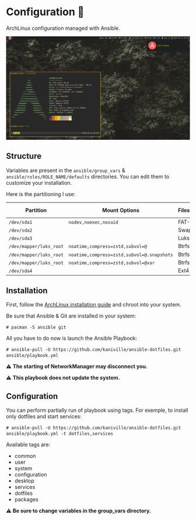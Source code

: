 # Configuration 🌸

ArchLinux configuration managed with Ansible.

![](src/screenshot.png)

## Structure

Variables are present in the `ansible/group_vars` & `ansible/roles/ROLE_NAME/defaults` directories. You can edit them to customize your installation.

Here is the partitioning I use:

| Partition               | Mount Options                             | Filesystem | Mount Point   |
|-------------------------|-------------------------------------------|------------|---------------|
| `/dev/sda1`             |`nodev,noexec,nosuid`                      | FAT-32     | `/boot`       |
| `/dev/sda2`             |                                           | Swap       | [SWAP]        |
| `/dev/sda3`             |                                           | Luks2      |               |
| `/dev/mapper/luks_root` |`noatime,compress=zstd,subvol=@`           | Btrfs      | `/`           |
| `/dev/mapper/luks_root` |`noatime,compress=zstd,subvol=@.snapshots` | Btrfs      | `/.snapshots` |
| `/dev/mapper/luks_root` |`noatime,compress=zstd,subvol=@var`        | Btrfs      | `/var`        |
| `/dev/sda4`             |                                           | Ext4       | `/home`       |

## Installation

First, follow the [ArchLinux installation guide](https://wiki.archlinux.org/title/Installation_guide) and chroot into your system.

Be sure that Ansible & Git are installed in your system:
```
# pacman -S ansible git
```

All you have to do now is launch the Ansible Playbook:
```
# ansible-pull -U https://github.com/kaniville/ansible-dotfiles.git ansible/playbook.yml
```

⚠️ **The starting of NetworkManager may disconnect you.**

⚠️ **This playbook does not update the system.**

## Configuration

You can perform partially run of playbook using tags. For exemple, to install only dotfiles and start services:
```
# ansible-pull -U https://github.com/kaniville/ansible-dotfiles.git ansible/playbook.yml -t dotfiles,services
```

Available tags are:
- common
- user
- system
- configuration
- desktop
- services
- dotfiles
- packages

⚠️ **Be sure to change variables in the group_vars directory.**
